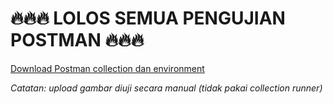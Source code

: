 # :fire::fire::fire: LOLOS SEMUA PENGUJIAN POSTMAN :fire::fire::fire:
[Download Postman collection dan environment](https://drive.google.com/file/d/11mDzxCDfqKbyQY7dhy-H5TturRfIar3A/view)

_Catatan: upload gambar diuji secara manual (tidak pakai collection runner)_
